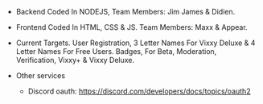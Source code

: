 
- Backend
 Coded In NODEJS, Team Members: Jim James & Didien.

- Frontend
 Coded In HTML, CSS & JS. Team Members: Maxx & Appear.
 
- Current Targets.
 User Registration, 3 Letter Names For Vixxy Deluxe & 4 Letter Names For Free Users.
 Badges, For Beta, Moderation, Verification, Vixxy+ & Vixxy Deluxe.

- Other services
  - Discord oauth: https://discord.com/developers/docs/topics/oauth2
